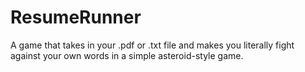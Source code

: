 # ResumeRunner
A game that takes in your .pdf or .txt file and makes you literally fight against your own words in a simple asteroid-style game.
